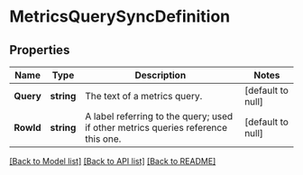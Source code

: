 # MetricsQuerySyncDefinition

## Properties
Name | Type | Description | Notes
------------ | ------------- | ------------- | -------------
**Query** | **string** | The text of a metrics query. | [default to null]
**RowId** | **string** | A label referring to the query; used if other metrics queries reference this one. | [default to null]

[[Back to Model list]](../README.md#documentation-for-models) [[Back to API list]](../README.md#documentation-for-api-endpoints) [[Back to README]](../README.md)

